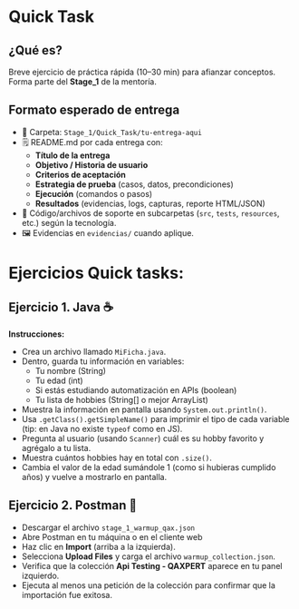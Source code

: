 # Quick Task

## ¿Qué es?
Breve ejercicio de práctica rápida (10–30 min) para afianzar conceptos. Forma parte del **Stage_1** de la mentoría.

## Formato esperado de entrega
- 📁 Carpeta: `Stage_1/Quick_Task/tu-entrega-aqui`
- 🗒️ README.md por cada entrega con:
  - **Título de la entrega**
  - **Objetivo / Historia de usuario**
  - **Criterios de aceptación**
  - **Estrategia de prueba** (casos, datos, precondiciones)
  - **Ejecución** (comandos o pasos)
  - **Resultados** (evidencias, logs, capturas, reporte HTML/JSON)
- 🧪 Código/archivos de soporte en subcarpetas (`src`, `tests`, `resources`, etc.) según la tecnología.
- 🖼️ Evidencias en `evidencias/` cuando aplique.

# Ejercicios Quick tasks:

## Ejercicio 1. Java ☕

**Instrucciones:**

- Crea un archivo llamado `MiFicha.java`.
- Dentro, guarda tu información en variables:
    - Tu nombre (String)
    - Tu edad (int)
    - Si estás estudiando automatización en APIs (boolean)
    - Tu lista de hobbies (String[] o mejor ArrayList)
- Muestra la información en pantalla usando `System.out.println()`.
- Usa `.getClass().getSimpleName()` para imprimir el tipo de cada variable (tip: en Java no existe `typeof` como en JS).
- Pregunta al usuario (usando `Scanner`) cuál es su hobby favorito y agrégalo a tu lista.
- Muestra cuántos hobbies hay en total con `.size()`.
- Cambia el valor de la edad sumándole 1 (como si hubieras cumplido años) y vuelve a mostrarlo en pantalla.

## Ejercicio 2. Postman 📨

- Descargar el archivo `stage_1_warmup_qax.json`
- Abre Postman en tu máquina o en el cliente web
- Haz clic en **Import** (arriba a la izquierda).
- Selecciona **Upload Files** y carga el archivo `warmup_collection.json`.
- Verifica que la colección **Api Testing - QAXPERT** aparece en tu panel izquierdo.
- Ejecuta al menos una petición de la colección para confirmar que la importación fue exitosa.

